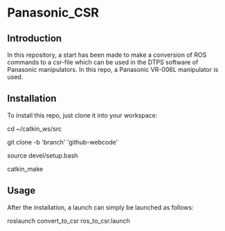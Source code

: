 # Panasonic_CSR

## Introduction

In this repository, a start has been made to make a conversion of ROS commands to a csr-file
which can be used in the DTPS software of Panasonic manipulators. In this repo, a Panasonic 
VR-006L manipulator is used.

## Installation

To install this repo, just clone it into your workspace:

cd ~/catkin_ws/src

git clone -b 'branch' 'github-webcode'

source devel/setup.bash

catkin_make


## Usage

After the installation, a launch can simply be launched as follows:

roslaunch convert_to_csr ros_to_csr.launch

